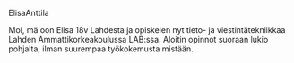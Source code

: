 ElisaAnttila

Moi, mä oon Elisa 18v Lahdesta ja opiskelen nyt tieto- ja viestintätekniikkaa Lahden Ammattikorkeakoulussa LAB:ssa. Aloitin opinnot suoraan lukio pohjalta, ilman suurempaa työkokemusta mistään. 
